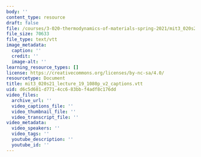 ```yaml
---
body: ''
content_type: resource
draft: false
file: /courses/3-020-thermodynamics-of-materials-spring-2021/mit3_020s21_lecture_19_1080p_v2_captions.vtt
file_size: 70633
file_type: text/vtt
image_metadata:
  caption: ''
  credit: ''
  image-alt: ''
learning_resource_types: []
license: https://creativecommons.org/licenses/by-nc-sa/4.0/
resourcetype: Document
title: mit3_020s21_lecture_19_1080p_v2_captions.vtt
uid: d6c5d681-d771-4cc6-83bb-f4adf8c176dd
video_files:
  archive_url: ''
  video_captions_file: ''
  video_thumbnail_file: ''
  video_transcript_file: ''
video_metadata:
  video_speakers: ''
  video_tags: ''
  youtube_description: ''
  youtube_id: ''
---
```

